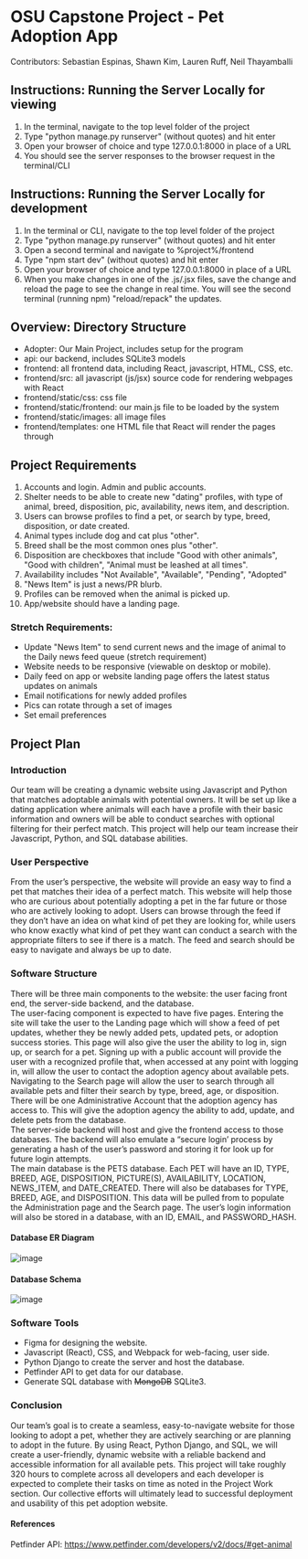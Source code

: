 # OSU Capstone Project - Pet Adoption App
Contributors: Sebastian Espinas, Shawn Kim, Lauren Ruff, Neil Thayamballi

## Instructions: Running the Server Locally for viewing
1. In the terminal, navigate to the top level folder of the project
2. Type "python manage.py runserver" (without quotes) and hit enter
3. Open your browser of choice and type 127.0.0.1:8000 in place of a URL
4. You should see the server responses to the browser request in the terminal/CLI

## Instructions: Running the Server Locally for development
1. In the terminal or CLI, navigate to the top level folder of the project
2. Type "python manage.py runserver" (without quotes) and hit enter
3. Open a second terminal and navigate to %project%/frontend
4. Type "npm start dev" (without quotes) and hit enter
5. Open your browser of choice and type 127.0.0.1:8000 in place of a URL
7. When you make changes in one of the .js/.jsx files, save the change and reload the page to see the change in real time. You will see the second terminal (running npm) "reload/repack" the updates.



## Overview: Directory Structure
- Adopter: Our Main Project, includes setup for the program
- api: our backend, includes SQLite3 models
- frontend: all frontend data, including React, javascript, HTML, CSS, etc.
- frontend/src: all javascript (js/jsx) source code for rendering webpages with React
- frontend/static/css: css file
- frontend/static/frontend: our main.js file to be loaded by the system
- frontend/static/images: all image files
- frontend/templates: one HTML file that React will render the pages through

## Project Requirements
1. Accounts and login. Admin and public accounts.
2. Shelter needs to be able to create new "dating" profiles, with type of animal, breed, disposition, pic, availability, news item, and description.
3. Users can browse profiles to find a pet, or search by type, breed, disposition, or date created.
4. Animal types include dog and cat plus "other".
5. Breed shall be the most common ones plus "other".
6. Disposition are checkboxes that include "Good with other animals", "Good with children", "Animal must be leashed at all times".
7. Availability includes "Not Available", "Available", "Pending", "Adopted"
8. "News Item" is just a news/PR blurb.
9. Profiles can be removed when the animal is picked up.
10. App/website should have a landing page.

### Stretch Requirements:
- Update "News Item" to send current news and the image of animal to the Daily news feed queue (stretch requirement)
- Website needs to be responsive (viewable on desktop or mobile).
- Daily feed on app or website landing page offers the latest status updates on animals
- Email notifications for newly added profiles
- Pics can rotate through a set of images
- Set email preferences

## Project Plan
### Introduction
Our team will be creating a dynamic website using Javascript and Python that matches adoptable animals with potential owners. It will be set up like a dating application where animals  will each have a profile with their basic information and owners will be able to conduct searches with optional filtering for their perfect match. This project will help our team increase their Javascript, Python, and SQL database abilities.  

### User Perspective
From the user’s perspective, the website will provide an easy way to find a pet that matches their idea of a perfect match. This website will help those who are curious about potentially adopting a pet in the far future or those who are actively looking to adopt. Users can browse through the feed if they don’t have an idea on what kind of pet they are looking for, while users who know exactly what kind of pet they want can conduct a search with the appropriate filters to see if there is a match. The feed and search should be easy to navigate and always be up to date.  

### Software Structure
There will be three main components to the website: the user facing front end, the server-side backend, and the database.  
The user-facing component is expected to have five pages. Entering the site will take the user to the Landing page which will show a feed of pet updates, whether they be newly added pets, updated pets, or adoption success stories. This page will also give the user the ability to log in, sign up, or search for a pet. Signing up with a public account will provide the user with a recognized profile that, when accessed at any point with logging in, will allow the user to contact the adoption agency about available pets. Navigating to the Search page will allow the user to search through all available pets and filter their search by type, breed, age, or disposition. There will be one Administrative Account that the adoption agency has access to. This will give the adoption agency the ability to add, update, and delete pets from the database.   
The server-side backend will host and give the frontend access to those databases. The backend will also emulate a “secure login’ process by generating a hash of the user’s password and storing it for look up for future login attempts.  
The main database is the PETS database. Each PET will have an ID, TYPE, BREED, AGE, DISPOSITION, PICTURE(S), AVAILABILITY, LOCATION, NEWS_ITEM, and DATE_CREATED. There will also be databases for TYPE, BREED, AGE, and DISPOSITION. This data will be pulled from to populate the Administration page and the Search page. The user’s login information will also be stored in a database, with an ID, EMAIL, and PASSWORD_HASH. 

#### Database ER Diagram
![image](https://user-images.githubusercontent.com/48524322/197360149-1ec3bca1-6d79-42ff-ad0c-9584a0e34a15.png)

#### Database Schema
![image](https://user-images.githubusercontent.com/48524322/197360031-bcb0984b-f089-405b-b2f2-7a947611d594.png)

### Software Tools
- Figma for designing the website.
- Javascript (React), CSS, and Webpack for web-facing, user side.
- Python Django to create the server and host the database.
- Petfinder API to get data for our database.
- Generate SQL database with  ~~MongoDB~~  SQLite3.

### Conclusion
Our team’s goal is to create a seamless, easy-to-navigate website for those looking to adopt a pet, whether they are actively searching or are planning to adopt in the future. By using React, Python Django, and SQL, we will create a user-friendly, dynamic website with a reliable backend and accessible information for all available pets. This project will take roughly 320 hours to complete across all developers and each developer is expected to complete their tasks on time as noted in the Project Work section. Our collective efforts will ultimately lead to successful deployment and usability of this pet adoption website.    

#### References
Petfinder API: https://www.petfinder.com/developers/v2/docs/#get-animal   

